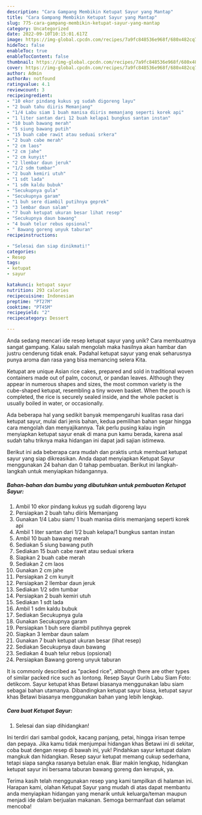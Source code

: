 ```yaml
---
description: "Cara Gampang Membikin Ketupat Sayur yang Mantap"
title: "Cara Gampang Membikin Ketupat Sayur yang Mantap"
slug: 775-cara-gampang-membikin-ketupat-sayur-yang-mantap
category: Uncategorized
date: 2022-09-10T10:15:01.617Z
image: https://img-global.cpcdn.com/recipes/7a9fc848536e968f/680x482cq70/ketupat-sayur-foto-resep-utama.jpg
hideToc: false
enableToc: true
enableTocContent: false
thumbnail: https://img-global.cpcdn.com/recipes/7a9fc848536e968f/680x482cq70/ketupat-sayur-foto-resep-utama.jpg
cover: https://img-global.cpcdn.com/recipes/7a9fc848536e968f/680x482cq70/ketupat-sayur-foto-resep-utama.jpg
author: Admin
authorAv: notfound
ratingvalue: 4.1
reviewcount: 3
recipeingredient:
- "10 ekor pindang kukus yg sudah digoreng layu"
- "2 buah tahu diiris Memanjang"
- "1/4 Labu siam 1 buah manisa diiris memanjang seperti korek api"
- "1 liter santan dari 12 buah kelapa1 bungkus santan instan"
- "10 buah bawang merah"
- "5 siung bawang putih"
- "15 buah cabe rawit atau seduai srkera"
- "2 buah cabe merah"
- "2 cm laos"
- "2 cm jahe"
- "2 cm kunyit"
- "2 llembar daun jeruk"
- "1/2 sdm tumbar"
- "2 buah kemiri utuh"
- "1 sdt lada"
- "1 sdm kaldu bubuk"
- "Secukupnya gula"
- "Secukupnya garam"
- "1 buh sere diambil putihnya geprek"
- "3 lembar daun salam"
- "7 buah ketupat ukuran besar lihat resep"
- "Secukupnya daun bawang"
- "4 buah telur rebus opsional"
- " Bawang goreng unyuk taburan"
recipeinstructions:

- "Selesai dan siap dinikmati!"
categories:
- Resep
tags:
- ketupat
- sayur

katakunci: ketupat sayur 
nutrition: 293 calories
recipecuisine: Indonesian
preptime: "PT27M"
cooktime: "PT45M"
recipeyield: "2"
recipecategory: Dessert

---
```





Anda sedang mencari ide resep ketupat sayur yang unik? Cara membuatnya sangat gampang. Kalau salah mengolah maka hasilnya akan hambar dan justru cenderung tidak enak. Padahal ketupat sayur yang enak seharusnya punya aroma dan rasa yang bisa memancing selera Kita.





Ketupat are unique Asian rice cakes, prepared and sold in traditional woven containers made out of palm, coconut, or pandan leaves. Although they appear in numerous shapes and sizes, the most common variety is the cube-shaped ketupat, resembling a tiny woven basket. When the pouch is completed, the rice is securely sealed inside, and the whole packet is usually boiled in water, or occasionally.

Ada beberapa hal yang sedikit banyak mempengaruhi kualitas rasa dari ketupat sayur, mulai dari jenis bahan, kedua pemilihan bahan segar hingga cara mengolah dan menyajikannya. Tak perlu pusing kalau ingin menyiapkan ketupat sayur enak di mana pun kamu berada, karena asal sudah tahu triknya maka hidangan ini dapat jadi sajian istimewa.






Berikut ini ada beberapa cara mudah dan praktis untuk membuat ketupat sayur yang siap dikreasikan. Anda dapat menyiapkan Ketupat Sayur menggunakan 24 bahan dan 0 tahap pembuatan. Berikut ini langkah-langkah untuk menyiapkan hidangannya.

<!--inarticleads1-->

##### Bahan-bahan dan bumbu yang dibutuhkan untuk pembuatan Ketupat Sayur:

1. Ambil 10 ekor pindang kukus yg sudah digoreng layu
1. Persiapkan 2 buah tahu diiris Memanjang
1. Gunakan 1/4 Labu siam/ 1 buah manisa diiris memanjang seperti korek api
1. Ambil 1 liter santan dari 1/2 buah kelapa/1 bungkus santan instan
1. Ambil 10 buah bawang merah
1. Sediakan 5 siung bawang putih
1. Sediakan 15 buah cabe rawit atau seduai srkera
1. Siapkan 2 buah cabe merah
1. Sediakan 2 cm laos
1. Gunakan 2 cm jahe
1. Persiapkan 2 cm kunyit
1. Persiapkan 2 llembar daun jeruk
1. Sediakan 1/2 sdm tumbar
1. Persiapkan 2 buah kemiri utuh
1. Sediakan 1 sdt lada
1. Ambil 1 sdm kaldu bubuk
1. Sediakan Secukupnya gula
1. Gunakan Secukupnya garam
1. Persiapkan 1 buh sere diambil putihnya geprek
1. Siapkan 3 lembar daun salam
1. Gunakan 7 buah ketupat ukuran besar (lihat resep)
1. Sediakan Secukupnya daun bawang
1. Sediakan 4 buah telur rebus (opsional)
1. Persiapkan  Bawang goreng unyuk taburan


It is commonly described as &#34;packed rice&#34;, although there are other types of similar packed rice such as lontong. Resep Sayur Gurih Labu Siam Foto: detikcom. Sayur ketupat khas Betawi biasanya menggunakan labu siam sebagai bahan utamanya. Dibandingkan ketupat sayur biasa, ketupat sayur khas Betawi biasanya menggunakan bahan yang lebih lengkap. 

<!--inarticleads2-->

##### Cara buat Ketupat Sayur:


1. Selesai dan siap dihidangkan!

Ini terdiri dari sambal godok, kacang panjang, petai, hingga irisan tempe dan pepaya. Jika kamu tidak menjumpai hidangan khas Betawi ini di sekitar, coba buat dengan resep di bawah ini, yuk! Pindahkan sayur ketupat dalam mangkuk dan hidangkan. Resep sayur ketupat memang cukup sederhana, tetapi siapa sangka rasanya betulan enak. Biar makin lengkap, hidangkan ketupat sayur ini bersama taburan bawang goreng dan kerupuk, ya. 

Terima kasih telah menggunakan resep yang kami tampilkan di halaman ini. Harapan kami, olahan Ketupat Sayur yang mudah di atas dapat membantu anda menyiapkan hidangan yang menarik untuk keluarga/teman maupun menjadi ide dalam berjualan makanan. Semoga bermanfaat dan selamat mencoba!
